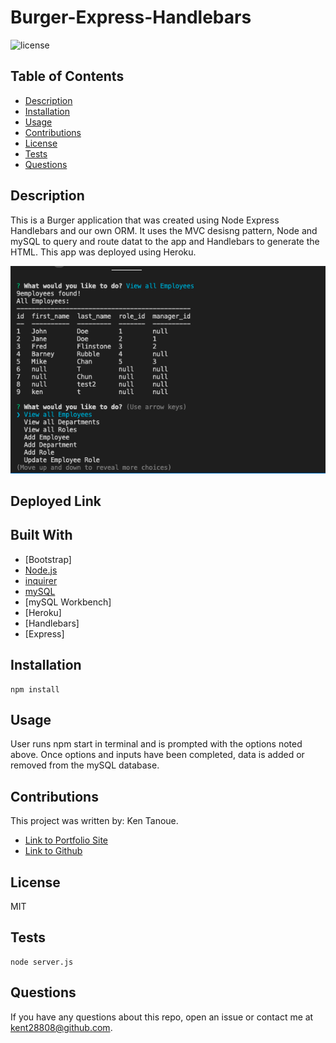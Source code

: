 # Burger-Express-Handlebars

![license](https://img.shields.io/badge/license-MIT-blue.svg) 

## Table of Contents

* [Description](#description)
* [Installation](#installation)
* [Usage](#usage)
* [Contributions](#contributions)
* [License](#license)
* [Tests](#tests)
* [Questions](#questions)


## Description

This is a Burger application that was created using Node Express Handlebars and our own ORM.  It uses the MVC desisng pattern, Node and mySQL to query and route datat to the app and Handlebars to generate the HTML.  This app was deployed using Heroku.

![Burger Express Handlebars](https://github.com/kent28808/Employee-Tracker/blob/main/Assets/Photo1.png)

## Deployed Link


## Built With
* [Bootstrap]
* [Node.js](https://nodejs.org/en/)
* [inquirer](https://www.npmjs.com/package/inquirer)
* [mySQL](https://www.npmjs.com/package/mysql#performing-queries)
* [mySQL Workbench]
* [Heroku]
* [Handlebars]
* [Express]


## Installation

```
npm install
```

## Usage 

User runs npm start in terminal and is prompted with the options noted above.  Once options and inputs have been completed, data is added or removed from the mySQL database.

## Contributions

This project was written by: Ken Tanoue.
- [Link to Portfolio Site](https://kent28808.github.io/KT-Portfolio/)
- [Link to Github](https://github.com/kent28808/)

   
## License

MIT

## Tests

```
node server.js
```

## Questions



If you have any questions about this repo, open an issue or contact me at kent28808@github.com.
